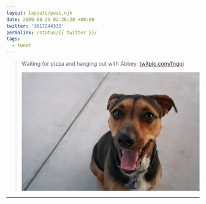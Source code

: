 ```yaml
---
layout: layouts/post.njk
date: 2009-08-29 02:26:28 +00:00
twitter: '3617244332'
permalink: /status/{{ twitter }}/
tags: 
  - tweet
---
```


> Waiting for pizza and hanging out with Abbey. [twitpic.com/fngpj](http://twitpic.com/fngpj)
> 
> ![happy brown and black dog](/img/26288983.jpg)

---
